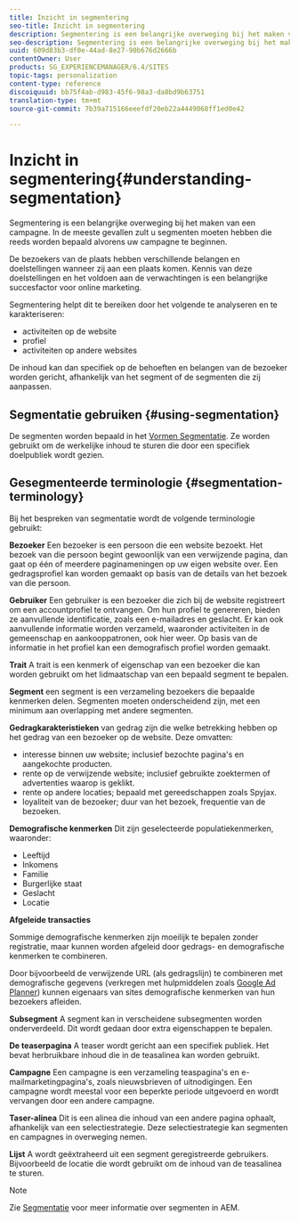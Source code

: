 ```yaml
---
title: Inzicht in segmentering
seo-title: Inzicht in segmentering
description: Segmentering is een belangrijke overweging bij het maken van een campagne. In de meeste gevallen zult u segmenten moeten hebben die reeds worden bepaald alvorens uw campagne te beginnen.
seo-description: Segmentering is een belangrijke overweging bij het maken van een campagne. In de meeste gevallen zult u segmenten moeten hebben die reeds worden bepaald alvorens uw campagne te beginnen.
uuid: 609d83b3-df0e-44ad-8e27-90b676d2666b
contentOwner: User
products: SG_EXPERIENCEMANAGER/6.4/SITES
topic-tags: personalization
content-type: reference
discoiquuid: bb75f4ab-d983-45f6-98a3-da8bd9b63751
translation-type: tm+mt
source-git-commit: 7b39a715166eeefdf20eb22a4449068ff1ed0e42

---
```



# Inzicht in segmentering{#understanding-segmentation}

Segmentering is een belangrijke overweging bij het maken van een campagne. In de meeste gevallen zult u segmenten moeten hebben die reeds worden bepaald alvorens uw campagne te beginnen.

De bezoekers van de plaats hebben verschillende belangen en doelstellingen wanneer zij aan een plaats komen. Kennis van deze doelstellingen en het voldoen aan de verwachtingen is een belangrijke succesfactor voor online marketing.

Segmentering helpt dit te bereiken door het volgende te analyseren en te karakteriseren:

* activiteiten op de website
* profiel
* activiteiten op andere websites

De inhoud kan dan specifiek op de behoeften en belangen van de bezoeker worden gericht, afhankelijk van het segment of de segmenten die zij aanpassen.

## Segmentatie gebruiken {#using-segmentation}

De segmenten worden bepaald in het [Vormen Segmentatie](/help/sites-administering/campaign-segmentation.md). Ze worden gebruikt om de werkelijke inhoud te sturen die door een specifiek doelpubliek wordt gezien.

## Gesegmenteerde terminologie {#segmentation-terminology}

Bij het bespreken van segmentatie wordt de volgende terminologie gebruikt:

**Bezoeker** Een bezoeker is een persoon die een website bezoekt. Het bezoek van die persoon begint gewoonlijk van een verwijzende pagina, dan gaat op één of meerdere paginameningen op uw eigen website over. Een gedragsprofiel kan worden gemaakt op basis van de details van het bezoek van die persoon.

**Gebruiker** Een gebruiker is een bezoeker die zich bij de website registreert om een accountprofiel te ontvangen. Om hun profiel te genereren, bieden ze aanvullende identificatie, zoals een e-mailadres en geslacht. Er kan ook aanvullende informatie worden verzameld, waaronder activiteiten in de gemeenschap en aankooppatronen, ook hier weer. Op basis van de informatie in het profiel kan een demografisch profiel worden gemaakt.

**Trait** A trait is een kenmerk of eigenschap van een bezoeker die kan worden gebruikt om het lidmaatschap van een bepaald segment te bepalen.

**Segment** een segment is een verzameling bezoekers die bepaalde kenmerken delen. Segmenten moeten onderscheidend zijn, met een minimum aan overlapping met andere segmenten.

**Gedragkarakteristieken** van gedrag zijn die welke betrekking hebben op het gedrag van een bezoeker op de website. Deze omvatten:

* interesse binnen uw website; inclusief bezochte pagina&#39;s en aangekochte producten.
* rente op de verwijzende website; inclusief gebruikte zoektermen of advertenties waarop is geklikt.
* rente op andere locaties; bepaald met gereedschappen zoals Spyjax.
* loyaliteit van de bezoeker; duur van het bezoek, frequentie van de bezoeken.

**Demografische kenmerken** Dit zijn geselecteerde populatiekenmerken, waaronder:

* Leeftijd
* Inkomens
* Familie
* Burgerlijke staat
* Geslacht
* Locatie

**Afgeleide transacties**

Sommige demografische kenmerken zijn moeilijk te bepalen zonder registratie, maar kunnen worden afgeleid door gedrags- en demografische kenmerken te combineren.

Door bijvoorbeeld de verwijzende URL (als gedragslijn) te combineren met demografische gegevens (verkregen met hulpmiddelen zoals [Google Ad Planner](https://www.google.com/adplanner/)) kunnen eigenaars van sites demografische kenmerken van hun bezoekers afleiden.

**Subsegment** A segment kan in verscheidene subsegmenten worden onderverdeeld. Dit wordt gedaan door extra eigenschappen te bepalen.

**De teaserpagina** A teaser wordt gericht aan een specifiek publiek. Het bevat herbruikbare inhoud die in de teasalinea kan worden gebruikt.

**Campagne** Een campagne is een verzameling teaspagina&#39;s en e-mailmarketingpagina&#39;s, zoals nieuwsbrieven of uitnodigingen. Een campagne wordt meestal voor een beperkte periode uitgevoerd en wordt vervangen door een andere campagne.

**Taser-alinea** Dit is een alinea die inhoud van een andere pagina ophaalt, afhankelijk van een selectiestrategie. Deze selectiestrategie kan segmenten en campagnes in overweging nemen.

**Lijst** A wordt geëxtraheerd uit een segment geregistreerde gebruikers. Bijvoorbeeld de locatie die wordt gebruikt om de inhoud van de teasalinea te sturen.

>[!NOTE]
>
>Zie [Segmentatie](/help/sites-administering/campaign-segmentation.md) voor meer informatie over segmenten in AEM.

